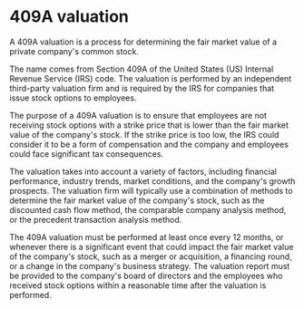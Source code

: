 # 409A valuation

A 409A valuation is a process for determining the fair market value of a private company's common stock.

The name comes from Section 409A of the United States (US) Internal Revenue Service (IRS) code. The valuation is performed by an independent third-party valuation firm and is required by the IRS for companies that issue stock options to employees.

The purpose of a 409A valuation is to ensure that employees are not receiving stock options with a strike price that is lower than the fair market value of the company's stock. If the strike price is too low, the IRS could consider it to be a form of compensation and the company and employees could face significant tax consequences.

The valuation takes into account a variety of factors, including financial performance, industry trends, market conditions, and the company's growth prospects. The valuation firm will typically use a combination of methods to determine the fair market value of the company's stock, such as the discounted cash flow method, the comparable company analysis method, or the precedent transaction analysis method.

The 409A valuation must be performed at least once every 12 months, or whenever there is a significant event that could impact the fair market value of the company's stock, such as a merger or acquisition, a financing round, or a change in the company's business strategy. The valuation report must be provided to the company's board of directors and the employees who received stock options within a reasonable time after the valuation is performed.
